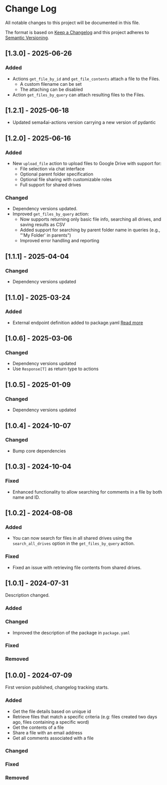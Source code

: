 # Change Log

All notable changes to this project will be documented in this file.

The format is based on [Keep a Changelog](https://keepachangelog.com/)
and this project adheres to [Semantic Versioning](https://semver.org/).

## [1.3.0] - 2025-06-26

### Added

- Actions `get_file_by_id` and `get_file_contents` attach a file to the Files.
  - A custom filename can be set
  - The attaching can be disabled
- Action `get_files_by_query` can attach resulting files to the Files.

## [1.2.1] - 2025-06-18

- Updated sema4ai-actions version carrying a new version of pydantic

## [1.2.0] - 2025-06-16

### Added

- New `upload_file` action to upload files to Google Drive with support for:
  - File selection via chat interface
  - Optional parent folder specification
  - Optional file sharing with customizable roles
  - Full support for shared drives

### Changed

- Dependency versions updated.
- Improved `get_files_by_query` action:
  - Now supports returning only basic file info, searching all drives, and saving results as CSV
  - Added support for searching by parent folder name in queries (e.g., "'My Folder' in parents")
  - Improved error handling and reporting

## [1.1.1] - 2025-04-04

### Changed

- Dependency versions updated

## [1.1.0] - 2025-03-24

### Added

- External endpoint definition added to package.yaml [Read more](https://sema4.ai/docs/team-edition/marketplace/snowflake-admin#managing-external-access)

## [1.0.6] - 2025-03-06

### Changed

- Dependency versions updated
- Use `Response[T]` as return type to actions

## [1.0.5] - 2025-01-09

### Changed

- Dependency versions updated

## [1.0.4] - 2024-10-07

### Changed

- Bump core dependencies

## [1.0.3] - 2024-10-04

### Fixed

- Enhanced functionality to allow searching for comments in a file by both name and ID.

## [1.0.2] - 2024-08-08

### Added

- You can now search for files in all shared drives using the `search_all_drives` option in the `get_files_by_query` action.

### Fixed

- Fixed an issue with retrieving file contents from shared drives.

## [1.0.1] - 2024-07-31

Description changed.

### Added

### Changed

- Improved the description of the package in `package.yaml`

### Fixed

### Removed

## [1.0.0] - 2024-07-09

First version published, changelog tracking starts.

### Added

- Get the file details based on unique id
- Retrieve files that match a specific criteria (e.g: files created two days ago, files containing a specific word)
- Get the contents of a file
- Share a file with an email address
- Get all comments associated with a file

### Changed

### Fixed

### Removed
